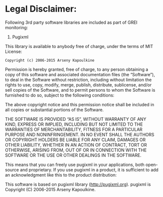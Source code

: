 Legal Disclaimer:
=================

Following 3rd party software libraries are included as part of GREI monitoring:

1. Pugixml

This library is available to anybody free of charge, 
under the terms of MIT License:

    Copyright (c) 2006-2015 Arseny Kapoulkine

Permission is hereby granted, free of charge, to any person obtaining a 
copy of this software and associated documentation files (the “Software”), 
to deal in the Software without restriction, including without limitation 
the rights to use, copy, modify, merge, publish, distribute, sublicense, 
and/or sell copies of the Software, and to permit persons to whom the 
Software is furnished to do so, subject to the following conditions:

The above copyright notice and this permission notice shall be included in 
all copies or substantial portions of the Software.

THE SOFTWARE IS PROVIDED “AS IS”, WITHOUT WARRANTY OF ANY KIND, EXPRESS OR 
IMPLIED, INCLUDING BUT NOT LIMITED TO THE WARRANTIES OF MERCHANTABILITY, 
FITNESS FOR A PARTICULAR PURPOSE AND NONINFRINGEMENT. IN NO EVENT SHALL THE 
AUTHORS OR COPYRIGHT HOLDERS BE LIABLE FOR ANY CLAIM, DAMAGES OR OTHER 
LIABILITY, WHETHER IN AN ACTION OF CONTRACT, TORT OR OTHERWISE, ARISING FROM, 
OUT OF OR IN CONNECTION WITH THE SOFTWARE OR THE USE OR OTHER DEALINGS IN 
THE SOFTWARE.

This means that you can freely use pugixml in your applications, both 
open-source and proprietary. If you use pugixml in a product, it is 
sufficient to add an acknowledgment like this to the product distribution:

This software is based on pugixml library (http://pugixml.org). pugixml is 
Copyright (C) 2006-2015 Arseny Kapoulkine.
